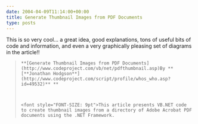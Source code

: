 ```yaml
---
date: 2004-04-09T11:14:00+00:00
title: Generate Thumbnail Images from PDF Documents
type: posts
---
```

This is so very cool... a great idea, good explanations, tons of useful bits of code and information, and even a very graphically pleasing set of diagrams in the article!!

<blockquote dir="ltr" style="MARGIN-RIGHT: 0px">

    **[Generate Thumbnail Images from PDF Documents](http://www.codeproject.com/vb/net/pdfthumbnail.asp)By **[**Jonathan Hodgson**](http://www.codeproject.com/script/profile/whos_who.asp?id=49532)** **



    <font style="FONT-SIZE: 9pt">This article presents VB.NET code to create thumbnail images from a directory of Adobe Acrobat PDF documents using the .NET Framework.

</blockquote>

<p dir="ltr">


